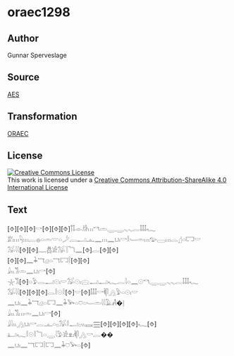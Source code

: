 # oraec1298

## Author

Gunnar Sperveslage

## Source

[AES](https://github.com/simondschweitzer/aes)

## Transformation

[ORAEC](https://oraec.github.io/)

## License

<a rel="license" href="http://creativecommons.org/licenses/by-sa/4.0/"><img alt="Creative Commons License" style="border-width:0" src="https://i.creativecommons.org/l/by-sa/4.0/88x31.png" /></a><br />This work is licensed under a <a rel="license" href="http://creativecommons.org/licenses/by-sa/4.0/">Creative Commons Attribution-ShareAlike 4.0 International License</a>

## Text

[⯑][⯑][⯑]𓎡[⯑][⯑][⯑]𓋾𓄤𓁹𓀙𓏥𓎔𓏛𓇾𓇾𓈅𓈅𓐛𓄤𓄤𓄤𓆑<br>
𓁨𓏤𓏥𓆐𓏥𓐛𓐍𓏏𓏛𓎟𓏏𓌳𓐙𓂝𓊵𓈖𓏥𓈖𓂓𓏤𓎡𓎛𓄑𓏛𓏥𓅰𓈀𓏥𓂋𓊨𓏏𓉐𓎟<br>
𓅮𓇋𓇋[⯑][⯑]𓊃𓆣𓀀𓅮𓇅𓆓𓈖[⯑]𓐛[⯑][⯑]<br>
[⯑][⯑]𓈖𓇓𓄓𓊒𓏏𓄓𓉐𓌉[⯑][⯑]<br>
𓇍𓏭𓀢𓏛𓈖𓂓𓏤𓎡[⯑]<br>
𓇼𓀢[⯑]𓏏𓅱𓂋𓂝𓇳𓏤𓎟𓅮𓇳𓏤𓈍𓂝𓂝𓆑𓐛𓇋𓏏𓈖𓇳𓎔𓇾𓇾𓈅𓈅𓐛𓄤𓄤𓄤𓆑<br>
𓅮𓇋𓇋[⯑][⯑][⯑]𓂋𓎛𓇳𓎛[⯑]𓎟[⯑]𓄤𓄤𓄤𓎡𓌞𓋴𓂻𓅱𓏏𓇳𓏤𓎟<br>
𓈖𓂓𓏤𓈖𓇓𓄓𓊒𓏏𓉐𓈖𓇓𓅨𓏏𓈞𓏏𓄑𓏛𓇋𓇋𓄿𓀻�𓊤<br>
𓇍𓏭𓀢𓏥𓏛𓈖𓂓𓏤𓎡[⯑]<br>
𓇍𓇋𓏭𓂻𓂓𓏤𓎡𓐛𓊵𓏏𓊪𓅮𓎛𓂝𓊪𓏭𓈘𓈗[⯑][⯑][⯑][⯑]𓆑[⯑]<br>
𓂞𓆑𓎛𓇳𓎛𓆓𓏏𓇾𓇋𓅱𓀀𓁷𓏤𓌞𓋴𓂻𓎡𓐛��<br>
𓈖𓂓𓏤𓈖𓄓𓉐𓌉𓉐𓈖𓇓𓈞𓅨𓏏[⯑]<br>
